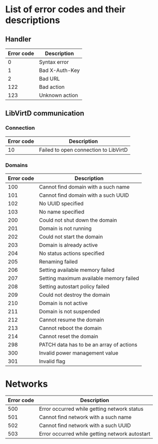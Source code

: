 # List of error codes and their descriptions
## Handler

| Error code | Description |
| ---------- | ----------- |
| 0          | Syntax error |
| 1          | Bad X-Auth-Key |
| 2          | Bad URL |
| 122        | Bad action |
| 123        | Unknown action |

## LibVirtD communication
### Connection 

| Error code | Description |
| ---------- | ----------- |
| 10         | Failed to open connection to LibVirtD |

### Domains

| Error code | Description |
| ---------- | ----------- |
| 100        | Cannot find domain with a such name |
| 101        | Cannot find domain with a such UUID |
| 102        | No UUID specified |
| 103        | No name specified |
| 200        | Could not shut down the domain |
| 201        | Domain is not running |
| 202        | Could not start the domain |
| 203        | Domain is already active |
| 204        | No status actions specified |
| 205        | Renaming failed |
| 206        | Setting available memory failed |
| 207        | Setting maximum available memory failed |
| 208        | Setting autostart policy failed |
| 209        | Could not destroy the domain |
| 210        | Domain is not active |
| 211        | Domain is not suspended |
| 212        | Cannot resume the domain |
| 213        | Cannot reboot the domain |
| 214        | Cannot reset the domain |
| 298        | PATCH data has to be an array of actions |
| 300        | Invalid power management value |
| 301        | Invalid flag |

# Networks

| Error code | Description |
| ---------- | ----------- |
| 500        | Error occurred while getting network status |
| 501        | Cannot find network with a such name |
| 502        | Cannot find network with a such UUID |
| 503        | Error occurred while getting network autostart |